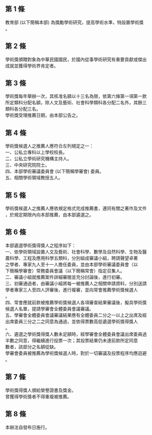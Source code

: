 第 1 條
-------
教育部 (以下簡稱本部) 為獎勵學術研究，提高學術水準，特設置學術獎  
。

第 2 條
-------
學術獎頒贈對象為中華民國國民，於國內從事學術研究有重要貢獻或傑出  
成就並獲得學術界肯定者。

第 3 條
-------
學術獎每年舉辦一次，其核准名額以十三名為限，依第六條第一項第一款  
所定類科分配名額，除人文及藝術、社會科學類科各分配二名外，其餘三  
類科各分配三名。  
學術獎受理推薦日期，由本部公告之。

第 4 條
-------
學術獎候選人之推薦人應符合左列規定之一：  
一、公私立專科以上學校校長。  
二、公私立學術研究機構主持人。  
三、中央研究院院士。  
四、本部學術審議委員會 (以下簡稱學審會) 委員。  
五、相關學術領域教授五人。

第 5 條
-------
學術獎候選人之推薦人應依規定格式完成推薦書，連同有關之著作及文件  
，於規定期限內向本部推薦，由本部遴選之。

第 6 條
-------
本部遴選學術獎得獎人之程序如下：  
一、依學術領域設置人文及藝術、社會科學、數學及自然科學、生物及醫  
    農科學、工程及應用科學五類科，分別組成審議小組，聘請聲望卓著  
    之學者、專家九人至十一人擔任委員，並由本部學術審議委員會（以  
    下簡稱學審會）常務委員會議（以下簡稱常會）指定召集人。  
二、審議小組就推薦案件詳細審閱並充分討論後，進行初審。  
三、初審通過者，由審議小組將每一被推薦人之相關申請資料，分別送請  
    學者專家三人至四人評審後，進行複審，並向常會推薦學術獎候選人  
    。  
四、常會應就前款被推薦學術獎候選人各項審查結果審議後，擬具學術獎  
    候選人名單，提請學審會全體委員會議審議。  
五、學審會全體委員會議審議結果應有全體委員二分之一以上之出席及經  
    出席委員三分之二之同意為通過，並依得票數高低遴選學術獎得獎人  
    。  
六、遴選之學術獎得獎人數未足額時，經學審會全體委員會議出席委員過  
    半數之同意，得繼續進行投票一次；其投票結果仍未達前款所定同意  
    數者，該部分之名額從缺。  
學審會委員被推薦為學術獎候選人時，對於一切審議及投票程序均應迴避  
。

第 7 條
-------
學術獎得獎人頒給榮譽證書及獎金。  
曾獲得學術獎者不得重複被推薦。

第 8 條
-------
本辦法自發布日施行。

